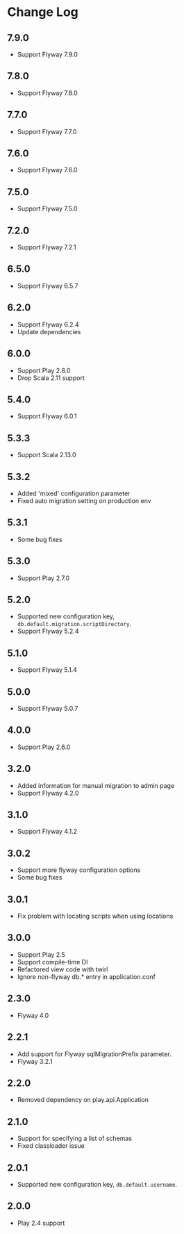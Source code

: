 # Change Log

## 7.9.0

 - Support Flyway 7.9.0

## 7.8.0

 - Support Flyway 7.8.0

## 7.7.0

 - Support Flyway 7.7.0

## 7.6.0

 - Support Flyway 7.6.0

## 7.5.0

 - Support Flyway 7.5.0

## 7.2.0

 - Support Flyway 7.2.1

## 6.5.0

 - Support Flyway 6.5.7

## 6.2.0

 - Support Flyway 6.2.4
 - Update dependencies

## 6.0.0

 - Support Play 2.8.0
 - Drop Scala 2.11 support

## 5.4.0

 - Support Flyway 6.0.1

## 5.3.3

 - Support Scala 2.13.0

## 5.3.2

 - Added 'mixed' configuration parameter
 - Fixed auto migration setting on production env

## 5.3.1

 - Some bug fixes

## 5.3.0

 - Support Play 2.7.0

## 5.2.0

 - Supported new configuration key, `db.default.migration.scriptDirectory`.
 - Support Flyway 5.2.4

## 5.1.0

 - Support Flyway 5.1.4

## 5.0.0

 - Support Flyway 5.0.7

## 4.0.0

 - Support Play 2.6.0

## 3.2.0

 - Added information for manual migration to admin page
 - Support Flyway 4.2.0

## 3.1.0

 - Support Flyway 4.1.2

## 3.0.2

 - Support more flyway configuration options
 - Some bug fixes

## 3.0.1

 - Fix problem with locating scripts when using locations

## 3.0.0

 - Support Play 2.5
 - Support compile-time DI
 - Refactored view code with twirl
 - Ignore non-flyway db.* entry in application.conf

## 2.3.0

 - Flyway 4.0

## 2.2.1

 - Add support for Flyway sqlMigrationPrefix parameter.
 - Flyway 3.2.1

## 2.2.0

 - Removed dependency on play.api.Application

## 2.1.0

 - Support for specifying a list of schemas
 - Fixed classloader issue

## 2.0.1

 - Supported new configuration key, `db.default.username`.

## 2.0.0

 - Play 2.4 support
